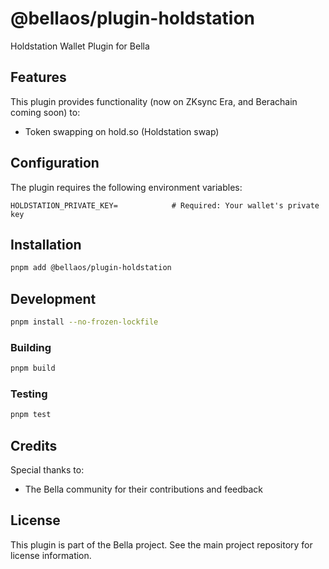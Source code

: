 # @bellaos/plugin-holdstation

Holdstation Wallet Plugin for Bella

## Features

This plugin provides functionality (now on ZKsync Era, and Berachain coming soon) to:

- Token swapping on hold.so (Holdstation swap)

## Configuration

The plugin requires the following environment variables:

```env
HOLDSTATION_PRIVATE_KEY=            # Required: Your wallet's private key
```

## Installation

```bash
pnpm add @bellaos/plugin-holdstation
```

## Development

```bash
pnpm install --no-frozen-lockfile
```

### Building

```bash
pnpm build
```

### Testing

```bash
pnpm test
```

## Credits

Special thanks to:

- The Bella community for their contributions and feedback

## License

This plugin is part of the Bella project. See the main project repository for license information.
